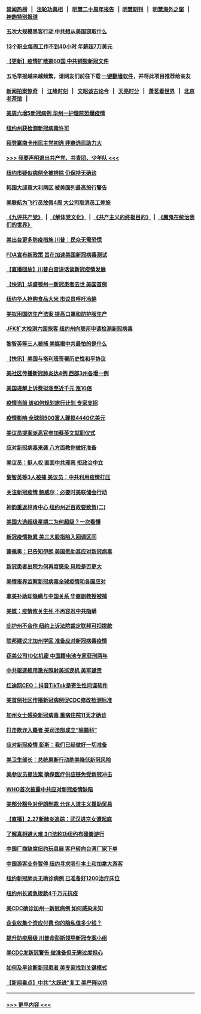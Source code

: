 #### [禁闻热榜](热点新闻.md?=0)  &nbsp;&nbsp;|&nbsp;&nbsp; [法轮功真相](https://github.com/gfw-breaker/truth/blob/master/README.md?=0) &nbsp;&nbsp;|&nbsp;&nbsp; [明慧二十周年报告](https://github.com/gfw-breaker/mh-reports/blob/master/README.md?=0) &nbsp;&nbsp;|&nbsp;&nbsp;[明慧期刊](https://github.com/gfw-breaker/mh-qikan) &nbsp;&nbsp;|&nbsp;&nbsp; [明慧海外之窗](https://github.com/gfw-breaker/mh-news/blob/master/README.md?=0) &nbsp;&nbsp;|&nbsp;&nbsp; [神韵特别报道](https://github.com/gfw-breaker/mh-news/blob/master/shenyun.md?=0)
#### [五次大规模黑客行动 中共想从美国窃取什么](../pages/nsc412/n11899124.md?t=03012031) 
#### [13个职业每周工作不到40小时 年薪超7万美元](../pages/nsc412/n11893686.md?t=03012031) 
#### [【更新】疫情扩散逾60国 中共销毁新冠文件](../pages/nsc412/n11890652.md?t=03012031) 
#### 五毛举报越来越频繁，请网友们前往下载 [一键翻墙软件](https://github.com/gfw-breaker/ssr-accounts)，并将此项目推荐给亲友
#### [新闻拍案惊奇](https://github.com/gfw-breaker/banned-news/blob/master/pages/link4.md) &nbsp;&nbsp;|&nbsp;&nbsp; [江峰时刻](https://github.com/gfw-breaker/banned-news/blob/master/pages/link4.md) &nbsp;&nbsp;|&nbsp;&nbsp; [文昭谈古论今](https://github.com/gfw-breaker/banned-news/blob/master/pages/link4.md) &nbsp;&nbsp;|&nbsp;&nbsp; [天亮时分](https://github.com/gfw-breaker/banned-news/blob/master/pages/link4.md) &nbsp;&nbsp;|&nbsp;&nbsp; [萧茗看世界](https://github.com/gfw-breaker/banned-news/blob/master/pages/link4.md) &nbsp;&nbsp;|&nbsp;&nbsp; [北京老茶馆](https://github.com/gfw-breaker/banned-news/blob/master/pages/link4.md) &nbsp;&nbsp;|&nbsp;&nbsp; 
#### [美周六增5新冠病例 华州一护理院恐爆疫情](../pages/nsc412/n11905823.md?t=03012031) 
#### [纽约州获检测新冠病毒许可](../pages/nsc412/n11906069.md?t=03012031) 
#### [拜登赢南卡州民主党初选 非裔选民助力大](../pages/nsc412/n11905930.md?t=03012031) 
#### [>>> 我要声明退出共产党、共青团、少年队 <<<](https://github.com/begood0513/goodnews/blob/master/quit/letter.md) 
#### [纽约市疑似病例全被排除 仍保持无确诊](../pages/nsc412/n11906039.md?t=03012031) 
#### [韩国大邱意大利两区 被美国列最高旅行警告](../pages/nsc412/n11905944.md?t=03012031) 
#### [美联航为飞行员放假4周 大公司取消员工差旅](../pages/nsc412/n11905894.md?t=03012031) 
#### [《九评共产党》](https://github.com/begood0513/9ping.md/blob/master/README.md) &nbsp;|&nbsp; [《解体党文化》](../../../../jtdwh.md/blob/master/README.md)  &nbsp;|&nbsp; [《共产主义的终极目的》](../../../../gczydzjmd.md/blob/master/README.md) &nbsp;|&nbsp; [《魔鬼在统治我们的世界》](../../../../mgztzwmdsj.md/blob/master/README.md) 
#### [美出台更多防疫措施 川普：民众无需恐慌](../pages/nsc412/n11905747.md?t=03012031) 
#### [FDA宣布新政策 旨在加速美国新冠病毒测试](../pages/nsc412/n11905693.md?t=03012031) 
#### [【直播回放】川普白宫讲话谈新冠疫情发展](../pages/nsc412/n11905588.md?t=03012031) 
#### [【快讯】华盛顿州一新冠患者去世 美国首例](../pages/nsc412/n11905571.md?t=03012031) 
#### [纽约华人抢购食品大米 市议员呼吁冷静](../pages/nsc412/n11904453.md?t=03012031) 
#### [美拟用国防生产法案 提高口罩和防护服生产](../pages/nsc412/n11905517.md?t=03012031) 
#### [JFK扩大检测六国旅客 纽约州向联邦申请检测新冠病毒](../pages/nsc412/n11905491.md?t=03012031) 
#### [黎智英等三人被捕 美媒揭中共最怕的是什么](../pages/nsc412/n11905316.md?t=03012031) 
#### [【快讯】美国与塔利班签署历史性和平协议](../pages/nsc412/n11905172.md?t=03012031) 
#### [美社区传播新冠肺炎达4例 西部3州各增一例](../pages/nsc412/n11904070.md?t=03012031) 
#### [美国递解上诉费拟涨至近千元  涨10倍](../pages/nsc412/n11904466.md?t=03012031) 
#### [疫情当前 该如何规划旅行计划 专家支招](../pages/nsc412/n11903865.md?t=03012031) 
#### [疫情影响 全球前500富人骤损4440亿美元](../pages/nsc412/n11904283.md?t=03012031) 
#### [美议员提案派高官参加蔡英文就职仪式](../pages/nsc412/n11904166.md?t=03012031) 
#### [应对新冠病毒来袭 八方面教你做好准备](../pages/nsc412/n11903736.md?t=03012031) 
#### [美议员：挺人权 直面中共邪恶 拒政治中立](../pages/nsc412/n11903790.md?t=03012031) 
#### [黎智英等3人被捕 美议员：中共利用疫情打压](../pages/nsc412/n11903768.md?t=03012031) 
#### [关注新冠疫情 鲍威尔：必要时美联储会行动](../pages/nsc412/n11903672.md?t=03012031) 
#### [神韵重返林肯中心 纽约州近百政要致贺(二)](../pages/nsc412/n11897500.md?t=03012031) 
#### [美国大选超级星期二为何超级？一次看懂](../pages/nsc412/n11903490.md?t=03012031) 
#### [新冠疫情拖累 美三大股指陷入回调区间](../pages/nsc412/n11903211.md?t=03012031) 
#### [蓬佩奥：已告知伊朗 美国愿助其应对新冠病毒](../pages/nsc412/n11903212.md?t=03012031) 
#### [新冠患者出院为何再度感染 风险是否更大](../pages/nsc412/n11903262.md?t=03012031) 
#### [美情报界监察新冠病毒全球疫情和各国应对](../pages/nsc412/n11903098.md?t=03012031) 
#### [拿美补助却隐瞒与中国关系 华裔副教授被捕](../pages/nsc412/n11901687.md?t=03012031) 
#### [美媒：疫情攸关生死 不再容忍中共隐瞒](../pages/nsc412/n11901694.md?t=03012031) 
#### [庇护州不合作  纽约上诉法院裁定联邦可扣拨款](../pages/nsc412/n11902238.md?t=03012031) 
#### [联邦建议北加州学区 准备应对新冠病毒疫情](../pages/nsc412/n11902448.md?t=03012031) 
#### [窃美公司10亿机密 中国籍电池专家获刑两年](../pages/nsc412/n11901996.md?t=03012031) 
#### [中共驱逐舰用激光照射美巡逻机 美军谴责](../pages/nsc412/n11901964.md?t=03012031) 
#### [红迪网CEO：抖音TikTok是寄生性间谍软件](../pages/nsc412/n11901675.md?t=03012031) 
#### [美首例社区传播新冠病例促CDC修改检测标准](../pages/nsc412/n11901490.md?t=03012031) 
#### [加州女士感染新冠病毒 重病住院11天才确诊](../pages/nsc412/n11901246.md?t=03012031) 
#### [打击欺诈入籍者 美司法部成立“除籍科”](../pages/nsc412/n11901364.md?t=03012031) 
#### [应对新冠疫情 彭斯：我们已经做好一切准备](../pages/nsc412/n11901268.md?t=03012031) 
#### [美卫生部长：总统果断行动助美降低新冠风险](../pages/nsc412/n11900906.md?t=03012031) 
#### [美参议员提法案 确保医疗供应链免受新冠冲击](../pages/nsc412/n11901144.md?t=03012031) 
#### [WHO首次披露中共应对新冠疫情缺陷](../pages/nsc412/n11900978.md?t=03012031) 
#### [美部分豁免对伊朗制裁 允许人道主义援助贸易](../pages/nsc412/n11900859.md?t=03012031) 
#### [【直播】2.27新肺炎追踪：武汉进京女遭起底](../pages/nsc412/n11900415.md?t=03012031) 
#### [了解真相避大难 3/1法轮功纽约布碌崙游行](../pages/nsc412/n11899501.md?t=03012031) 
#### [中国厂商缺席纽约玩具展  客户转向台湾厂家下单](../pages/nsc412/n11899505.md?t=03012031) 
#### [中国游客业务暂停  纽约寻求吸引本土和加拿大游客](../pages/nsc412/n11899492.md?t=03012031) 
#### [纽约新冠肺炎无确诊病例  已准备好1200治疗床位](../pages/nsc412/n11899474.md?t=03012031) 
#### [纽约州长紧急拨款4千万元抗疫](../pages/nsc412/n11899477.md?t=03012031) 
#### [美CDC确诊加州一新冠病例 如何感染未知](../pages/nsc412/n11899165.md?t=03012031) 
#### [企业收集个资应付费 你的隐私值多少钱？](../pages/nsc412/n11898097.md?t=03012031) 
#### [提升防疫层级 川普命彭斯领导新冠专案小组](../pages/nsc412/n11898934.md?t=03012031) 
#### [美CDC发新冠警告 做准备但无需过度担心](../pages/nsc412/n11898923.md?t=03012031) 
#### [如何及早诊断新冠患者 美专家找到关键模式](../pages/nsc412/n11898626.md?t=03012031) 
#### [【新闻看点】中共“大跃进”复工 美严阵以待](../pages/nsc412/n11898221.md?t=03012031) 

----
#### [ >>> 更早内容 <<< ](../indexes/nsc412-earlier.md)
